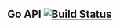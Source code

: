 ## Go API   [![Build Status](https://travis-ci.com/Joshbarrington/go-api.svg?branch=master)](https://travis-ci.com/Joshbarrington/go-api)
